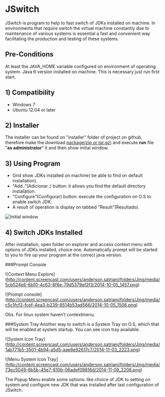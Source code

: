 JSwitch
=======

JSwitch is program to help to fast switch of JDKs installed on machine. In environments that require switch the virtual machine constantly due to maintenance of various systems is essential a fast and convenient way facilitating the production and testing of these systems.

## Pre-Conditions

At least the JAVA_HOME variable configured on environment of operating system. Java 6 version installed on machine. This is necessary just run first start.

## 1) Compatibility

* Windows 7
* Ubuntu 12.04 or later

## 2) Installer

The installer can be found on "installer" folder of project on github, therefore make the download [package(zip or tar.gz)](https://github.com/andersonsilveira/jswitch/blob/master/install) and execute **run** file "**as administrator**" it and then show initial window.


## 3) Using Program

* Grid show JDKs installed on machine( be able to find on default installation).
* "Add.."(Adicionar..) button: it allows you find the default directory installation.
* "Configure"(Configurar) button: execute the configuration on O.S to enable switch JDK.
* A result of operation is display on tabbed "Result"(Resultado).

![Initial window](http://content.screencast.com/users/anderson.satriani/folders/Jing/media/3a2ec0b5-32c3-408c-854f-eda9cd14e67f/2014-11-09_2204.png)

## 4) Switch JDKs Installed

After installation, open folder on explorer and access context menu with options of JDKs installed, choice one. Automatically prompt will be started to you to fire up your program at the correct java version.

###Prompt Console

![Context Menu Explore] (http://content.screencast.com/users/anderson.satriani/folders/Jing/media/5cb524e6-6bf0-4c63-8f6e-79d5379ef2f3/2014-10-05_1457.png)

![Prompt console] (http://content.screencast.com/users/anderson.satriani/folders/Jing/media/c5c1fcf2-fcef-4ea3-b239-8514b53ad566/2014-10-05_1506.png)

Obs. For linux system haven't contextmenu.

###System Tray
Another way to switch is a System Tray on O.S, which that will be enabled at system startup. You can see icon tray available:

![System Icon Tray] 
(http://content.screencast.com/users/anderson.satriani/folders/Jing/media/1ab771b5-3501-4b94-a5d5-aae8e92617c7/2014-11-03_2223.png)

![Menu System Icon Tray] 
(http://content.screencast.com/users/anderson.satriani/folders/Jing/media/73ec5049-6b5b-45e7-810b-06adef09816d/2014-11-09_2208.png)

The Popup Menu enable some options: like choice of JDK to setting on system and configure new JDK that was installed after last configuration of JSwitch.



